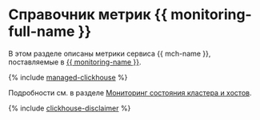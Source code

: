 # Справочник метрик {{ monitoring-full-name }}

В этом разделе описаны метрики сервиса {{ mch-name }}, поставляемые в [{{ monitoring-name }}](../monitoring/).

{% include [managed-clickhouse](../_includes/monitoring/metrics-ref/managed-clickhouse.md) %}

Подробности см. в разделе [Мониторинг состояния кластера и хостов](./operations/monitoring.md).

{% include [clickhouse-disclaimer](../_includes/clickhouse-disclaimer.md) %}
